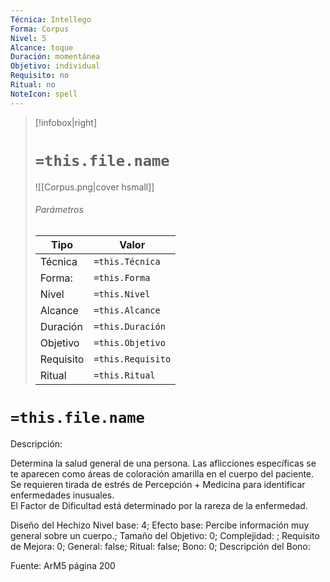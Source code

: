 ```yaml
---
Técnica: Intellego
Forma: Corpus
Nivel: 5
Alcance: toque 
Duración: momentánea  
Objetivo: individual
Requisito: no
Ritual: no
NoteIcon: spell
---
```


> [!infobox|right]
> # `=this.file.name`
> ![[Corpus.png|cover hsmall]]
> ###### Parámetros
> Tipo |  Valor |
> ---|---|
> Técnica  | `=this.Técnica`  |
> Forma: | `=this.Forma`  |
> Nivel | `=this.Nivel`  |
> Alcance | `=this.Alcance` |
> Duración | `=this.Duración` |
> Objetivo | `=this.Objetivo` |
> Requisito | `=this.Requisito` |
> Ritual | `=this.Ritual` |

# `=this.file.name`
Descripción: <p>Determina la salud general de una persona. Las aflicciones específicas se te aparecen como áreas de coloración amarilla en el cuerpo del paciente. Se requieren tirada de estrés de Percepción + Medicina para identificar enfermedades inusuales.<br>El Factor de Dificultad está determinado por la rareza de la enfermedad.</p>

Diseño del Hechizo
Nivel base: 4; Efecto base: Percibe información muy general sobre un cuerpo.;  Tamaño del Objetivo: 0; Complejidad: ; Requisito de Mejora: 0; General: false; Ritual: false; Bono: 0; Descripción del Bono: 

Fuente: ArM5 página 200